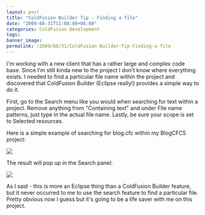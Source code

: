```yaml
---
layout: post
title: "ColdFusion Builder Tip - Finding a file"
date: "2009-08-31T11:08:00+06:00"
categories: ColdFusion Development 
tags: 
banner_image: 
permalink: /2009/08/31/ColdFusion-Builder-Tip-Finding-a-file
---
```


I'm working with a new client that has a rather large and complex code base. Since I'm still kinda new to the project I don't know where everything exists. I needed to find a particular file name within the project and discovered that ColdFusion Builder (Eclipse really!) provides a simple way to do it.
<!--more-->
First, go to the Search menu like you would when searching for text within a project. Remove anything from "Containing text" and under FIle name patterns, just type in the actual file name. Lastly, be sure your scope is set to Selected resources. 

Here is a simple example of searching for blog.cfc within my BlogCFC5 project:

<img src="https://static.raymondcamden.com/images/Screen shot 2009-08-31 at 10.02.00 AM.png" />

The result will pop up in the Search panel:

<img src="https://static.raymondcamden.com/images/cfjedi/Screen shot 2009-08-31 at 10.03.31 AM.png" />

As I said - this is more an Eclipse thing than a ColdFusion Builder feature, but it never occurred to me to use the search feature to find a particular file. Pretty obvious now I guess but it's going to be a life saver with me on this project.